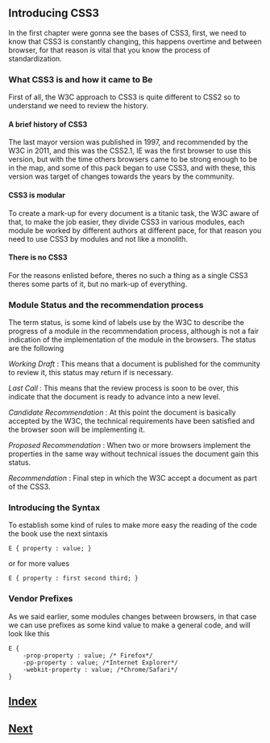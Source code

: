## Introducing CSS3

In the first chapter were gonna see the bases of CSS3, first, we need to know that CSS3 is constantly changing, this happens overtime and between browser, for that reason is vital that you know the process of standardization.

### What CSS3 is and how it came to Be

First of all, the W3C approach to CSS3 is quite different to CSS2 so to understand we need to review the history.

#### A brief history of CSS3

The last mayor version was published in 1997, and recommended by the W3C in 2011, and this was the CSS2.1, IE was the first browser to use this version, but with the time others browsers came to be strong enough to be in the map, and some of this pack began to use CSS3, and with these, this version was target of changes towards the years by the community.

#### CSS3 is modular

To create a mark-up for every document is a titanic task, the W3C aware of that, to make the job easier, they divide CSS3 in various modules, each module be worked by different authors at different pace, for that reason you need to use CSS3 by modules and not like a monolith.

#### There is no CSS3

For the reasons enlisted before, theres no such a thing as a single CSS3 theres some parts of it, but no mark-up of everything.

### Module Status and the recommendation process

The term status, is some kind of labels use by the W3C to describe the progress of a module in the recommendation process, although is not a fair indication of the implementation of the module in the browsers.
The status are the following

*Working Draft* : This means that a document is published for the community to review it, this status may return if is necessary.

*Last Call* : This means that the review process is soon to be over, this indicate that the document is ready to advance into a new level.

*Candidate Recommendation* : At this point the document is basically accepted by the W3C, the technical requirements have been satisfied and the browser soon will be implementing it.

*Proposed Recommendation* : When two or more browsers implement the properties in the same way without technical issues the document gain this status.

*Recommendation* : Final step in which the W3C accept a document as part of the CSS3.

### Introducing the Syntax

To establish some kind of rules to make more easy the reading of the code the book use the next sintaxis

```
E { property : value; }
```

or for more values

```
E { property : first second third; }
```

### Vendor Prefixes

As we said earlier, some modules changes between browsers, in that case we can use prefixes as some kind value to make a general code, and will look like this

```
E {
    -prop-property : value; /* Firefox*/
    -pp-property : value; /*Internet Explorer*/
    -webkit-property : value; /*Chrome/Safari*/
}
```

## [Index](https://github.com/IIKUYY/CSS/blob/main/Chapter01/README.md)
## [Next](https://github.com/IIKUYY/CSS/blob/main/Chapter02/Ch2.md)